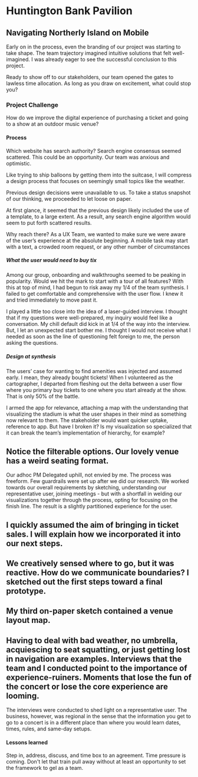 # Huntington Bank Pavilion

## Navigating Northerly Island on Mobile
Early on in the process, even the branding of our project was starting to take shape.  The team trajectory imagined intuitive solutions that felt well-imagined. I was already eager to see the successful conclusion to this project. 

Ready to show off to our stakeholders, our team opened the gates to lawless time allocation. As long as you draw on excitement, what could stop you?    

### Project Challenge
How do we improve the digital experience of purchasing a ticket and going to a show at an outdoor music venue?

#### Process

Which website has search authority? Search engine consensus seemed scattered. This could be an opportunity.  Our team was anxious and optimistic.

Like trying to ship balloons by getting them into the suitcase, I will compress a design process that focuses on seemingly small topics like the weather. 

Previous design decisions were unavailable to us. To take a status snapshot of our thinking, we proceeded to let loose on paper.  

At first glance, it seemed that the previous design likely included the use of a template, to a large extent.   As a result, any search engine algorithm would seem to put forth scattered results.  

Why reach there? As a UX Team, we wanted to make sure we were aware of the user’s experience at the absolute beginning. A mobile task may start with a text, a crowded room request, or any other number of circumstances 

#####  What the user would need to buy tix
Among our group, onboarding and walkthroughs seemed to be peaking in popularity. Would we hit the mark to start with a tour of all features? With this at top of mind, I had begun to risk away my 1/4 of the team synthesis. I failed to get comfortable and comprehensive with the user flow. I knew it and tried immediately to move past it.


I played a little too close into the idea of a laser-guided interview.  I thought that if my questions were well-prepared, my inquiry would feel like a conversation.  My chill default did kick in at 1/4 of the way into the interview. But, I let an unexpected start bother me. I thought I would not receive what I needed as soon as the line of questioning felt foreign to me, the person asking the questions.

##### Design at synthesis
The users’ case for wanting to find amenities was injected and assumed early. I mean, they already bought tickets! When I volunteered as the cartographer, I departed from fleshing out the delta between a user flow where you primary buy tickets to one where you start already at the show. That is only  50% of the battle.


I armed the app for relevance, attaching a map with the understanding that visualizing the stadium is what the user shapes in their mind as something now relevant to them.  The stakeholder would want quicker uptake, reference to app.  But have I broken it?  Is my visualization so specialized that it can break the team’s implementation of hierarchy, for example?

Notice the filterable options. Our lovely venue has a weird seating format.
-- 

Our adhoc PM Delegated uphill, not envied by me. The process was freeform. Few guardrails were set up after we did our research. We worked towards our overall requirements by sketching, understanding our representative user, joining meetings - but with a shortfall in welding our visualizations together through the process, opting for focusing on the finish line. The result is a slightly partitioned experience for the user.



I quickly assumed the aim of bringing in ticket sales. I will explain how we incorporated it into our next steps.
--

We creatively sensed where to go, but it was reactive. How do we communicate boundaries? I sketched out the first steps toward a final prototype.
--

My third on-paper sketch contained a venue layout map.
--

Having to deal with bad weather, no umbrella, acquiescing to seat squatting, or just getting lost in navigation are examples. Interviews that the team and I conducted point to the importance of experience-ruiners. Moments that lose the fun of the concert or lose the core experience are looming.  
--

The interviews were conducted to shed light on a representative user. The business, however, was regional in the sense that the information you get to go to a concert is in a different place than where you would learn dates, times, rules, and same-day setups.

#### Lessons learned
Step in, address, discuss, and time box to an agreement.  Time pressure is coming.  Don't let that train pull away without at least an opportunity to set the framework to gel as a team.

